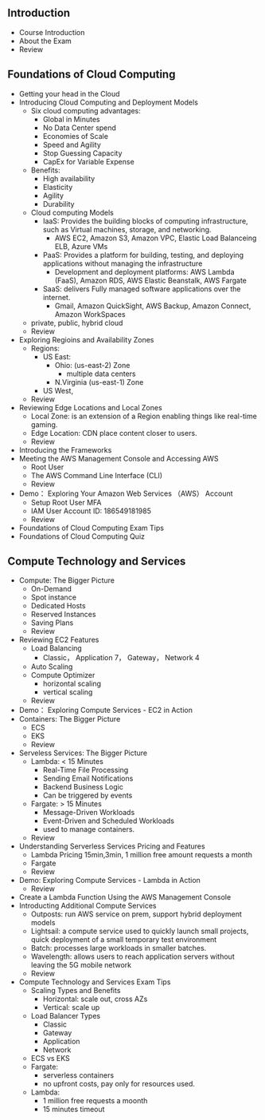 ## Introduction
  - Course Introduction
  - About the Exam
  - Review
## Foundations of Cloud Computing
  - Getting your head in the Cloud
  - Introducing Cloud Computing and Deployment Models
    - Six cloud computing advantages:
      - Global in Minutes
      - No Data Center spend
      - Economies of Scale
      - Speed and Agility
      - Stop Guessing Capacity
      - CapEx for Variable Expense
    - Benefits:
      - High availability
      - Elasticity
      - Agility
      - Durability
    - Cloud computing Models
      - IaaS: Provides the building blocks of computing infrastructure, such as Virtual machines, storage, and networking. 
        - AWS EC2, Amazon S3, Amazon VPC, Elastic Load Balanceing ELB, Azure VMs
      - PaaS: Provides a platform for building, testing, and deploying applications without managing the infrastructure
        - Development and deployment platforms: AWS Lambda (FaaS), Amazon RDS, AWS Elastic Beanstalk, AWS Fargate
      - SaaS: delivers Fully managed software applications over the internet.
        - Gmail, Amazon QuickSight, AWS Backup, Amazon Connect, Amazon WorkSpaces
    - private, public, hybrid cloud
    - Review
  - Exploring Regioins and Availability Zones
    - Regions:
      - US East:
        - Ohio: (us-east-2) Zone
          - multiple data centers
        - N.Virginia (us-east-1) Zone
      - US West,
    - Review
  - Reviewing Edge Locations and Local Zones
    - Local Zone: is an extension of a Region enabling things like real-time gaming.
    - Edge Location: CDN place content closer to users.
    - Review
  - Introducing the Frameworks
  - Meeting the AWS Management Console and Accessing AWS
    - Root User 
    - The AWS Command Line Interface (CLI)
    - Review
  - Demo： Exploring Your Amazon Web Services （AWS） Account
    - Setup Root User MFA
    - IAM User Account ID: 186549181985
    - Review
  - Foundations of Cloud Computing Exam Tips
  - Foundations of Cloud Computing Quiz
## Compute Technology and Services
  - Compute: The Bigger Picture
    - On-Demand
    - Spot instance
    - Dedicated Hosts
    - Reserved Instances
    - Saving Plans
    - Review
  - Reviewing EC2 Features
    - Load Balancing 
      - Classic， Application 7， Gateway， Network 4
    - Auto Scaling
    - Compute Optimizer
      - horizontal scaling
      - vertical scaling
    - Review
  - Demo： Exploring Compute Services - EC2 in Action
  - Containers: The Bigger Picture
    - ECS
    - EKS
    - Review
  - Serveless Services: The Bigger Picture
    - Lambda: < 15 Minutes
      - Real-Time File Processing
      - Sending Email Notifications
      - Backend Business Logic
      - Can be triggered by events
    - Fargate: > 15 Minutes
      - Message-Driven Workloads
      - Event-Driven and Scheduled Workloads
      - used to manage containers.
    - Review
  - Understanding Serverless Services Pricing and Features
    - Lambda Pricing 15min,3min, 1 million free amount requests a month
    - Fargate 
    - Review
  - Demo: Exploring Compute Services - Lambda in Action
    - Review
  - Create a Lambda Function Using the AWS Management Console
  - Introducting Additional Compute Services
    - Outposts: run AWS service on prem, support hybrid deployment models
    - Lightsail: a compute service used to quickly launch small projects, quick deployment of a small temporary test environment
    - Batch: processes large workloads in smaller batches.
    - Wavelength: allows users to reach application servers without leaving the 5G mobile network
    - Review
  - Compute Technology and Services Exam Tips
    - Scaling Types and Benefits
      - Horizontal: scale out, cross AZs
      - Vertical: scale up
    - Load Balancer Types
      - Classic
      - Gateway
      - Application
      - Network
    - ECS vs EKS
    - Fargate: 
      - serverless containers
      - no upfront costs, pay only for resources used.
    - Lambda: 
      - 1 million free requests a moonth
      - 15 minutes timeout